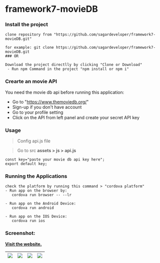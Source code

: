 # framework7-movieDB

### Install the project
```
clone repository from "https://github.com/sagardeveloper/framework7-movieDB.git"

for example: git clone https://github.com/sagardeveloper/framework7-movieDB.git
### OR

Download the project directlly by clicking "Clone or Download"
 - Run npm Command in the project "npm install or npm i"
```

### Crearte an movie API
You need the movie db api before running this application:

- Go to "https://www.themoviedb.org/"
- Sign-up if you don't have account
- Go to your profile setting 
- Click on the API from left panel and create your secret API key

### Usage
> Config api.js file

> Go to src **assets > js > api.js**

```
const key="paste your movie db api key here";
export default key;
```

### Running the Applications
```
check the platform by running this command > "cordova platform"
- Run app on the browser by:
   cordova run browser -- --lr
 
- Run app on the Android Device:
   cordova run android 
 
- Run app on the IOS Device:
   cordova run ios
```
### Screenshot:

[**Visit the website.**](https://images.pexels.com/photos/67636/rose-blue-flower-rose-blooms-67636.jpeg?auto=compress&cs=tinysrgb&dpr=1&w=500)


| <img src="https://1.bp.blogspot.com/-1ywx_cQYnNo/XAzvCM3XOGI/AAAAAAAAAcw/qUy2KYd-xA81KD6_MR_3o4sAsDnTGrP8wCLcBGAs/s1600/PicApp%2B-%2BSamsung%2BGalaxy%2BS8%2B%25281%2529.png"/>        | <img src="https://3.bp.blogspot.com/-GbGikr1nGgQ/XAzvCLGwONI/AAAAAAAAAc0/DBZzJWISsIkpQuM3-8gyZ8sbfylPQtqhwCLcBGAs/s1600/PicApp%2B-%2BSamsung%2BGalaxy%2BS8%2B%25282%2529.png"/>            | <img src="https://4.bp.blogspot.com/-xK5OyJ612a4/XAzvB6fr2WI/AAAAAAAAAcs/qcttYQRqSCIHYvYSdmjY92s_UWrbXQbzQCLcBGAs/s1600/PicApp%2B-%2BSamsung%2BGalaxy%2BS8%2B%25283%2529.png"/>   | <img src="https://3.bp.blogspot.com/-grv0wfR_soA/XAzvC26cGSI/AAAAAAAAAc4/XR_HIDA-sqggk1NlpTdUlew3zfiicIC4QCLcBGAs/s1600/PicApp%2B-%2BSamsung%2BGalaxy%2BS8.png"/>   |
| ------------- |:-------------:| -----:| -----:|

